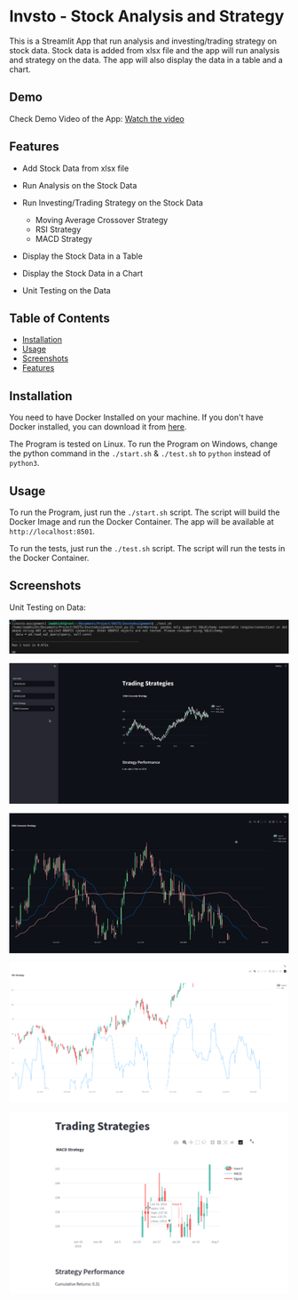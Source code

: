 # Invsto - Stock Analysis and Strategy

This is a Streamlit App that run analysis and investing/trading strategy on stock data. Stock data is added from xlsx file and the app will run analysis and strategy on the data. The app will also display the data in a table and a chart.

## Demo

Check Demo Video of the App: [Watch the video](./screenshots/invsto_submission-2024-03-09_12.32.31.mp4)

## Features

- Add Stock Data from xlsx file
- Run Analysis on the Stock Data
- Run Investing/Trading Strategy on the Stock Data
    - Moving Average Crossover Strategy
    - RSI Strategy
    - MACD Strategy

- Display the Stock Data in a Table
- Display the Stock Data in a Chart
- Unit Testing on the Data


## Table of Contents

- [Installation](#installation)
- [Usage](#usage)
- [Screenshots](#screenshots)
- [Features](#features)

## Installation

You need to have Docker Installed on your machine. If you don't have Docker installed, you can download it from [here](https://www.docker.com/products/docker-desktop).

The Program is tested on Linux. To run the Program on Windows, change the python command in the `./start.sh` & `./test.sh` to `python` instead of `python3`.

## Usage

To run the Program, just run the `./start.sh` script. The script will build the Docker Image and run the Docker Container. The app will be available at `http://localhost:8501`.

To run the tests, just run the `./test.sh` script. The script will run the tests in the Docker Container.

## Screenshots

Unit Testing on Data:

![Unit Testing on Data](./screenshots/image.png)

![alt text](./screenshots/image-1.png)

![alt text](./screenshots/image-2.png)

![alt text](./screenshots/image-3.png)

![alt text](./screenshots/image-4.png)

